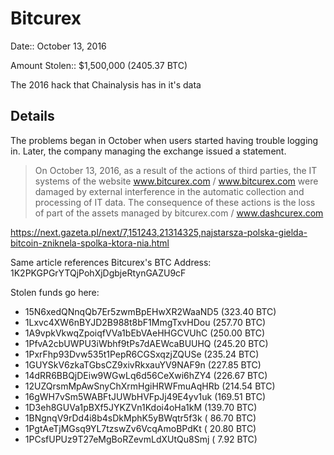 # Bitcurex

Date:: October 13, 2016

Amount Stolen:: $1,500,000 (2405.37 BTC)

The 2016 hack that Chainalysis has in it's data

## Details

The problems began in October when users started having trouble logging in. Later, the company managing the exchange issued a statement.

> On October 13, 2016, as a result of the actions of third parties, the IT systems of the website www.bitcurex.com / www.bitcurex.com were damaged by external interference in the automatic collection and processing of IT data. The consequence of these actions is the loss of part of the assets managed by bitcurex.com / www.dashcurex.com

https://next.gazeta.pl/next/7,151243,21314325,najstarsza-polska-gielda-bitcoin-zniknela-spolka-ktora-nia.html

Same article references Bitcurex's BTC Address: 1K2PKGPGrYTQjPohXjDgbjeRtynGAZU9cF


Stolen funds go here:

- 15N6xedQNnqQb7Er5zwmBpEHwXR2WaaND5 (323.40 BTC)
- 1Lxvc4XW6nBYJD2B988t8bF1MmgTxvHDou (257.70 BTC)
- 1A9vpkVkwqZpoiqfVVa1bEbVAeHHGCVUhC (250.00 BTC)
- 1PfvA2cbUWPU3iWbhf9tPs7dAEWcaBUUHQ (245.20 BTC)
- 1PxrFhp93Dvw535t1PepR6CGSxqzjZQUSe (235.24 BTC)
- 1GUYSkV6zkaTGbsCZ9xivRkxauYV9NAF9n (227.85 BTC)
- 14dRR6BBQjDEiw9WGwLq6d56CeXwi6hZY4 (226.67 BTC)
- 12UZQrsmMpAwSnyChXrmHgiHRWFmuAqHRb (214.54 BTC)
- 16gWH7vSm5WABFtJUWbHVFpJj49E4yv1uk (169.51 BTC)
- 1D3eh8GUVa1pBXf5JYKZVn1Kdoi4oHa1kM (139.70 BTC)
- 1BNgnqV9rDd4i8b4sDkMphK5yBWqtr5f3k ( 86.70 BTC)
- 1PgtAeTjMGsq9YL7tzswZv6VcqAmoBPdKt ( 20.80 BTC)
- 1PCsfUPUz9T27eMgBoRZevmLdXUtQu8Smj (  7.92 BTC)
